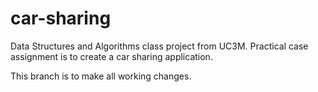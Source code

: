 # car-sharing
Data Structures and Algorithms class project from UC3M. Practical case assignment is to create a car sharing application. 

This branch is to make all working changes.
